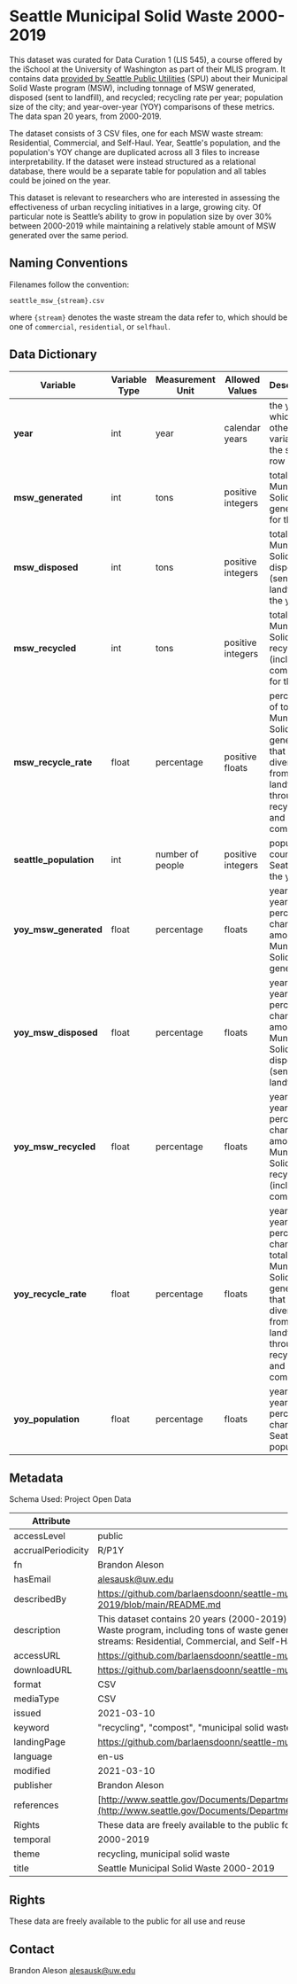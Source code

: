 # Seattle Municipal Solid Waste 2000-2019

This dataset was curated for Data Curation 1 (LIS 545), a course offered by the iSchool at the University of Washington as part of their MLIS program. It contains data [provided by Seattle Public Utilities](http://www.seattle.gov/Documents/Departments/SPU/Documents/Recycling_Rate_Report_2019.pdf) (SPU) about their Municipal Solid Waste program (MSW), including tonnage of MSW generated, disposed (sent to landfill), and recycled; recycling rate per year; population size of the city; and year-over-year (YOY) comparisons of these metrics. The data span 20 years, from 2000-2019.

The dataset consists of 3 CSV files, one for each MSW waste stream: Residential, Commercial, and Self-Haul. Year, Seattle's population, and the population's YOY change are duplicated across all 3 files to increase interpretability. If the dataset were instead structured as a relational database, there would be a separate table for population and all tables could be joined on the year.

This dataset is relevant to researchers who are interested in assessing the effectiveness of urban recycling initiatives in a large, growing city. Of particular note is Seattle’s ability to grow in population size by over 30% between 2000-2019 while maintaining a relatively stable amount of MSW generated over the same period.

## Naming Conventions
Filenames follow the convention:
```
seattle_msw_{stream}.csv
```
where `{stream}` denotes the waste stream the data refer to, which should be one of `commercial`, `residential`, or `selfhaul`.

## Data Dictionary

| **Variable** | **Variable Type** | **Measurement Unit** | **Allowed Values** | **Description** |
| --- | --- | --- | --- | --- |
| **year** | int | year | calendar years | the year for which the other variables in the same row apply |
| **msw\_generated** | int | tons | positive integers | total tons of Municipal Solid waste generated for the year |
| **msw\_disposed** | int | tons | positive integers | total tons of Municipal Solid waste disposed (sent to landfill) for the year |
| **msw\_recycled** | int | tons | positive integers | total tons of Municipal Solid waste recycled (including compost) for the year |
| **msw\_recycle\_rate** | float | percentage | positive floats | percentage of total Municipal Solid Waste generated that was diverted from landfills through recycling and composting |
| **seattle\_population** | int | number of people | positive integers | population count of Seattle for the year |
| **yoy\_msw\_generated** | float | percentage | floats | year-over-year percentage change in amount of Municipal Solid Waste generated |
| **yoy\_msw\_disposed** | float | percentage | floats | year-over-year percentage change in amount of Municipal Solid Waste disposed (sent to landfill) |
| **yoy\_msw\_recycled** | float | percentage | floats | year-over-year percentage change in amount of Municipal Solid Waste recycled (including compost) |
| **yoy\_recycle\_rate** | float | percentage | floats | year-over-year percentage change in total Municipal Solid Waste generated that was diverted from landfills through recycling and composting |
| **yoy\_population** | float | percentage | floats | year-over-year percentage change in Seattle population |

## Metadata
Schema Used: Project Open Data

| **Attribute** | **Value** |
| --- | --- |
| accessLevel | public |
| accrualPeriodicity | R/P1Y |
| fn | Brandon Aleson |
| hasEmail | [alesausk@uw.edu](mailto:alesausk@uw.edu) |
| describedBy | https://github.com/barlaensdoonn/seattle-municipal-solid-waste-2000-2019/blob/main/README.md |
| description | This dataset contains 20 years (2000-2019) of data for Seattle Public Utilities' Municipal Solid Waste program, including tons of waste generated, disposed, and recycled/composted for 3 waste streams: Residential, Commercial, and Self-Haul. The intended audience are researchers. |
| accessURL | https://github.com/barlaensdoonn/seattle-municipal-solid-waste-2000-2019 |
| downloadURL | https://github.com/barlaensdoonn/seattle-municipal-solid-waste-2000-2019/archive/main.zip |
| format | CSV |
| mediaType | CSV |
| issued | 2021-03-10 |
| keyword | &quot;recycling&quot;, &quot;compost&quot;, &quot;municipal solid waste&quot;, &quot;seattle&quot; |
| landingPage | https://github.com/barlaensdoonn/seattle-municipal-solid-waste-2000-2019 |
| language | en-us |
| modified | 2021-03-10 |
| publisher | Brandon Aleson |
| references | [http://www.seattle.gov/Documents/Departments/SPU/Documents/Recycling_Rate_Report_2019.pdf](http://www.seattle.gov/Documents/Departments/SPU/Documents/Recycling_Rate_Report_2019.pdf) |
| Rights | These data are freely available to the public for all use and reuse |
| temporal | 2000-2019 |
| theme | recycling, municipal solid waste |
| title | Seattle Municipal Solid Waste 2000-2019 |

## Rights

These data are freely available to the public for all use and reuse

## Contact
Brandon Aleson
alesausk@uw.edu
